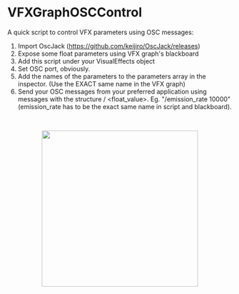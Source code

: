 # VFXGraphOSCControl
A quick script to control VFX parameters using OSC messages:


1. Import OscJack (https://github.com/keijiro/OscJack/releases)
2. Expose some float parameters using VFX graph's blackboard
3. Add this script under your VisualEffects object
4. Set OSC port, obviously.
5. Add the names of the parameters to the parameters array in the inspector. (Use the EXACT same name in the VFX graph)
6. Send your OSC messages from your preferred application using messages with the structure /<parameter name> <float_value>. 
Eg. "/emission_rate 10000" (emission_rate has to be the exact same name in script and blackboard). 

<br/>


<p align="center"><img src="https://user-images.githubusercontent.com/4733666/55290463-8c33ef80-540e-11e9-9cfd-105eef041e54.png" width="350"></p>
